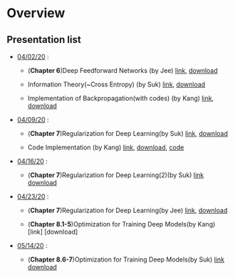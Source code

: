 # Overview

## Presentation list
  - [04/02/20](https://github.com/chunhyonho/GROUP_STUDY/tree/master/Deep_Learning1/20200402) : 
    - (**Chapter 6**)Deep Feedforward Networks (by Jee)
    [link](https://github.com/chunhyonho/GROUP_STUDY/blob/master/Deep_Learning1/20200402/%5B20200402%5DDeep%20Learning%20Chap%206%20f.pdf), 
    [download](https://github.com/chunhyonho/GROUP_STUDY/raw/master/Deep_Learning1/20200402/%5B20200402%5DDeep%20Learning%20Chap%206%20f.pdf)   
    
    - Information Theory(~Cross Entropy) (by Suk)
    [link](https://github.com/chunhyonho/GROUP_STUDY/blob/master/Deep_Learning1/20200402/%5B20200402%5DInformation_Theory.pdf), 
    [download](https://github.com/chunhyonho/GROUP_STUDY/raw/master/Deep_Learning1/20200402/%5B20200402%5DInformation_Theory.pdf)   
    
    - Implementation of Backpropagation(with codes) (by Kang)
    [link](https://github.com/chunhyonho/GROUP_STUDY/blob/master/Deep_Learning1/20200402/%5B20200402%5D개별연구_backprop.pdf), 
    [download](https://github.com/chunhyonho/GROUP_STUDY/raw/master/Deep_Learning1/20200402/%5B20200402%5D개별연구_backprop.pdf)   
    
- [04/09/20](https://github.com/chunhyonho/GROUP_STUDY/tree/master/Deep_Learning1/20200409) : 
  - (**Chapter 7**)Regularization for Deep Learning(by Suk)
  [link](https://github.com/chunhyonho/GROUP_STUDY/blob/master/Deep_Learning1/20200409/Regularization%20for%20deep%20learning.pdf), 
  [download](https://github.com/chunhyonho/GROUP_STUDY/raw/master/Deep_Learning1/20200409/Regularization%20for%20deep%20learning.pdf)   
  
  - Code Implementation (by Kang)
   [link](https://github.com/chunhyonho/GROUP_STUDY/blob/master/Deep_Learning1/20200409/0409_강남웅.pptx), 
  [download](https://github.com/chunhyonho/GROUP_STUDY/raw/master/Deep_Learning1/20200409/0409_강남웅.pptx),
  [code](https://github.com/chunhyonho/GROUP_STUDY/blob/master/Deep_Learning1/20200409/main.py)

  
 
- [04/16/20](https://github.com/chunhyonho/GROUP_STUDY/tree/master/Deep_Learning1/20200416) : 
  - (**Chapter 7**)Regularization for Deep Learning(2)(by Suk) 
  [link](https://github.com/chunhyonho/GROUP_STUDY/blob/master/Deep_Learning1/20200416/Regularization%20for%20deep%20learning(2).pdf)
  [download](https://github.com/chunhyonho/GROUP_STUDY/raw/master/Deep_Learning1/20200416/Regularization%20for%20deep%20learning(2).pdf)

- [04/23/20](https://github.com/chunhyonho/GROUP_STUDY/tree/master/Deep_Learning1/20200423) :
  - (**Chapter 7**)Regularization for Deep Learning(by Jee)
  [link](https://github.com/chunhyonho/GROUP_STUDY/blob/master/Deep_Learning1/20200423/deep%20learning%20chap%207.pdf),
  [download](https://github.com/chunhyonho/GROUP_STUDY/raw/master/Deep_Learning1/20200423/deep%20learning%20chap%207.pdf)
  
  - (**Chapter 8.1-5**)Optimization for Training Deep Models(by Kang)
  [link]
  [download]


- [05/14/20](https://github.com/chunhyonho/GROUP_STUDY/tree/master/Deep_Learning1/20200514) :
  - (**Chapter 8.6-7**)Optimization for Training Deep Models(by Suk)
  [link](https://github.com/chunhyonho/GROUP_STUDY/blob/master/Deep_Learning1/20200514/optimization%20for%20training%20deep%20learning.pdf)
  [download](https://github.com/chunhyonho/GROUP_STUDY/raw/master/Deep_Learning1/20200514/optimization%20for%20training%20deep%20learning.pdf)
